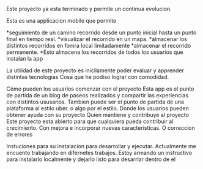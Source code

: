 
Este proyecto ya esta terminado y permite un continua evolucion.

Esta es una applicacion mobile que permite 

*seguimiento de un camino recorrido desde un punto inicial hasta un punto final en tiempo real. 
*visualizar el recorrido en un mapa.
*almacenar los distintos recorridos en fomra local limitadamente 
*almacenar el recorrido permanente.
*Esto almacena los recorridos de todos los usuarios que instalan la app

La utilidad de este proyecto es inicilamente poder evaluar y apprender distintas tecnologias
Cosa que he podiso lograr con comodidad.

Cómo pueden los usuarios comenzar con el proyecto
Esta app es el punto de partida de un blog de paseos realizados y compartir las experiencias con distintos ususarios.
Tambien puede ser el punto de partida de una plataforma al estilo uber. o algo por el estilo.
Donde los usuarios pueden obtener ayuda con su proyecto
Quien mantiene y contribuye al proyecto
Este proyecto esta abierto para que cualquiera pueda contribuir al crecimiento. Con mejora e incorporar nuevas caracteristicas. O  correccion de errores

Instuciones para su instalacion para desarrollar y ejecutar.
Actualmente me encuento trabajando en difernetes trabajos. 
Estoy armando un  instructivo para instalarlo localmente y dejarlo listo para desarrlar dentro de el
